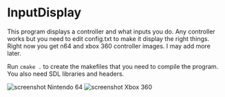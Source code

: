 InputDisplay
============
This program displays a controller and what inputs you do.  Any controller works but you need to edit config.txt to make it display the right things.  Right now you get n64 and xbox 360 controller images.  I may add more later.

Run `cmake .` to create the makefiles that you need to compile the program.  You also need SDL libraries and headers.

![screenshot Nintendo 64](https://i.imgur.com/VWgd9ip.png)
![screenshot Xbox 360](https://i.imgur.com/0d1oc5a.png)
